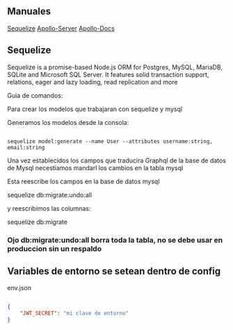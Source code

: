 ## Manuales

[Sequelize](https://sequelize.org/master/index.html)
[Apollo-Server](https://github.com/apollographql/apollo-server)
[Apollo-Docs](https://www.apollographql.com/docs/apollo-server/getting-started/)



## Sequelize

Sequelize is a promise-based Node.js ORM for Postgres, MySQL, MariaDB, SQLite and Microsoft SQL Server. It features solid transaction support, relations, eager and lazy loading, read replication and more

Guia de comandos: 

Para crear los modelos que trabajaran con sequelize y mysql 

Generamos los modelos desde la consola: 

````shell

sequelize model:generate --name User --attributes username:string, email:string

````

Una vez establecidos los campos que traducira Graphql de la base de datos de Mysql necestiamos mandarl los cambios en la tabla mysql 

Esta reescribe los campos en la base de datos mysql 

sequelize db:migrate:undo:all

y reescribimos las columnas: 

sequelize db:migrate 

### Ojo db:migrate:undo:all borra toda la tabla, no se debe usar en produccion sin un respaldo


## Variables de entorno se setean dentro de config
env.json

````json

{
    "JWT_SECRET": "mi clave de entorno"
}

````
